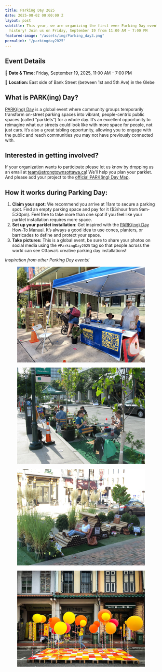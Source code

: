 ```yaml
---
title: Parking Day 2025
date: 2025-08-02 00:00:00 Z
layout: post
subtitle: This year, we are organizing the first ever Parking Day event in our city’s
  history! Join us on Friday, September 19 from 11:00 AM – 7:00 PM
featured-image: "/assets/img/Parking_day3.png"
permalink: "/parkingday2025"
---
```


## Event Details

**📅 Date & Time:** Friday, September 19, 2025, 11:00 AM – 7:00 PM

**📍 Location:** East side of Bank Street (between 1st and 5th Ave) in the Glebe

## What is PARK(ing) Day?

[PARK(ing) Day](https://www.myparkingday.org/) is a global event where community groups temporarily transform on-street parking spaces into vibrant, people-centric public spaces (called “parklets”) for a whole day. It’s an excellent opportunity to reimagine what our streets could look like with more space for people, not just cars. It’s also a great tabling opportunity, allowing you to engage with the public and reach communities you may not have previously connected with.

## Interested in getting involved?

If your organization wants to participate please let us know by dropping us an email at [team@strongtownsottawa.ca](mailto:team@strongtownsottawa.ca)! We’ll help you plan your parklet. And please add your project to the [official PARK(ing) Day Map](https://docs.google.com/forms/d/e/1FAIpQLSe-UPTeIgh233ye9S6KQev7dZRYF0zAKC3uiThVRJeVtqP1Kw/viewform?usp=dialog).

## How it works during Parking Day:

1.  **Claim your spot:** We recommend you arrive at 11am to secure a parking spot. Find an empty parking space and pay for it ($3/hour from 9am-5:30pm). Feel free to take more than one spot if you feel like your parklet installation requires more space.
2.  **Set up your parklet installation:** Get inspired with the [PARK(ing) Day How-To Manual](https://www.myparkingday.org/how-to). It’s always a good idea to use cones, planters, or barricades to define and protect your space.
3.  **Take pictures:** This is a global event, be sure to share your photos on social media using the `#ParkingDay2025` tag so that people across the world can see Ottawa’s creative parking day installations!

*Inspiration from other Parking Day events!*

<div class="row">
    <div class="col-md-6 mb-4"> <!-- Added mb-4 here -->
        <figure>
            <img src="/assets/img/dsafasdfasf.png" alt="Flea market at Landsdowne" class="img-fluid">
        </figure>
    </div>
    <div class="col-md-6 mb-4"> <!-- Added mb-4 here -->
        <figure>
            <img src="/assets/img/finishedParklet_Seattle.jpg" alt="Flea market at Landsdowne" class="img-fluid">
        </figure>
    </div>
    <div class="col-md-6 mb-4"> <!-- Added mb-4 here -->
        <figure>
            <img src="/assets/img/Parking-Day-2015_DC.jpg" alt="Farmer's market at Landsdowne" class="img-fluid">
        </figure>
    </div>
    <div class="col-md-6 mb-4"> <!-- Added mb-4 here -->
        <figure>
            <img src="/assets/img/Parking-Day-Singapore-2018.jpg" alt="Farmer's market at Landsdowne" class="img-fluid">
        </figure>
    </div>
</div>
